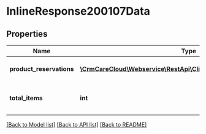 # InlineResponse200107Data

## Properties
Name | Type | Description | Notes
------------ | ------------- | ------------- | -------------
**product_reservations** | [**\CrmCareCloud\Webservice\RestApi\Client\Model\ProductReservation[]**](ProductReservation.md) | List of the product reservations. | [optional] 
**total_items** | **int** | The number of all found product reservations. | [optional] 

[[Back to Model list]](../../README.md#documentation-for-models) [[Back to API list]](../../README.md#documentation-for-api-endpoints) [[Back to README]](../../README.md)

